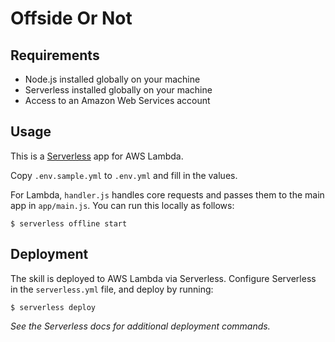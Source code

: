 # Offside Or Not

## Requirements

- Node.js installed globally on your machine
- Serverless installed globally on your machine
- Access to an Amazon Web Services account


## Usage

This is a [Serverless](https://serverless.com/) app for AWS Lambda. 

Copy `.env.sample.yml` to `.env.yml` and fill in the values.

For Lambda, `handler.js` handles core requests and passes them to the main app in `app/main.js`. You can run this locally as follows:

    $ serverless offline start


## Deployment

The skill is deployed to AWS Lambda via Serverless. Configure Serverless in the `serverless.yml` file, and deploy by running:

    $ serverless deploy

_See the Serverless docs for additional deployment commands._
